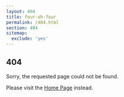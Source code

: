 ```yaml
---
layout: 404
title: four-oh-four
permalink: /404.html
section: 404
sitemap:
  exclude: 'yes'
---
```


## 404

Sorry, the requested page could not be found.

Please visit the [Home Page](/) instead.
